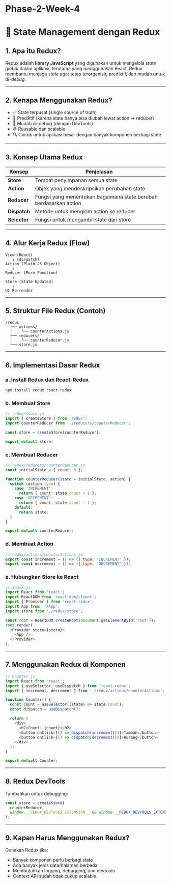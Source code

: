 # Phase-2-Week-4

# 📘 State Management dengan Redux

## 1. Apa itu Redux?
Redux adalah **library JavaScript** yang digunakan untuk mengelola *state global* dalam aplikasi, terutama yang menggunakan React. Redux membantu menjaga *state* agar tetap terorganisir, prediktif, dan mudah untuk di-*debug*.

---

## 2. Kenapa Menggunakan Redux?
- ✅ State terpusat (single source of truth)
- 🔁 Prediktif (karena state hanya bisa diubah lewat action → reducer)
- 🐛 Mudah di-debug (dengan DevTools)
- ♻️ Reusable dan scalable
- 🔍 Cocok untuk aplikasi besar dengan banyak komponen berbagi state

---

## 3. Konsep Utama Redux

| Konsep     | Penjelasan |
|------------|------------|
| **Store**  | Tempat penyimpanan semua state |
| **Action** | Objek yang mendeskripsikan perubahan state |
| **Reducer**| Fungsi yang menentukan bagaimana state berubah berdasarkan action |
| **Dispatch** | Metode untuk mengirim action ke reducer |
| **Selector** | Fungsi untuk mengambil state dari store |

---

## 4. Alur Kerja Redux (Flow)

```
View (React)
   ↓ (dispatch)
Action (Plain JS Object)
   ↓
Reducer (Pure Function)
   ↓
Store (State Updated)
   ↓
UI Re-render
```

---

## 5. Struktur File Redux (Contoh)

```
/redux
  ├── actions/
  │    └── counterActions.js
  ├── reducers/
  │    └── counterReducer.js
  └── store.js
```

---

## 6. Implementasi Dasar Redux

### a. Install Redux dan React-Redux

```bash
npm install redux react-redux
```

### b. Membuat Store

```js
// redux/store.js
import { createStore } from 'redux';
import counterReducer from './reducers/counterReducer';

const store = createStore(counterReducer);

export default store;
```

### c. Membuat Reducer

```js
// redux/reducers/counterReducer.js
const initialState = { count: 0 };

function counterReducer(state = initialState, action) {
  switch (action.type) {
    case 'INCREMENT':
      return { count: state.count + 1 };
    case 'DECREMENT':
      return { count: state.count - 1 };
    default:
      return state;
  }
}

export default counterReducer;
```

### d. Membuat Action

```js
// redux/actions/counterActions.js
export const increment = () => ({ type: 'INCREMENT' });
export const decrement = () => ({ type: 'DECREMENT' });
```

### e. Hubungkan Store ke React

```js
// index.js
import React from 'react';
import ReactDOM from 'react-dom/client';
import { Provider } from 'react-redux';
import App from './App';
import store from './redux/store';

const root = ReactDOM.createRoot(document.getElementById('root'));
root.render(
  <Provider store={store}>
    <App />
  </Provider>
);
```

---

## 7. Menggunakan Redux di Komponen

```js
// Counter.js
import React from 'react';
import { useSelector, useDispatch } from 'react-redux';
import { increment, decrement } from './redux/actions/counterActions';

function Counter() {
  const count = useSelector((state) => state.count);
  const dispatch = useDispatch();

  return (
    <div>
      <h2>Count: {count}</h2>
      <button onClick={() => dispatch(increment())}>Tambah</button>
      <button onClick={() => dispatch(decrement())}>Kurang</button>
    </div>
  );
}

export default Counter;
```

---

## 8. Redux DevTools
Tambahkan untuk debugging:

```js
const store = createStore(
  counterReducer,
  window.__REDUX_DEVTOOLS_EXTENSION__ && window.__REDUX_DEVTOOLS_EXTENSION__()
);
```

---

## 9. Kapan Harus Menggunakan Redux?
Gunakan Redux jika:
- Banyak komponen perlu berbagi state
- Ada banyak jenis data/halaman berbeda
- Membutuhkan logging, debugging, dan devtools
- Context API sudah tidak cukup scalable
